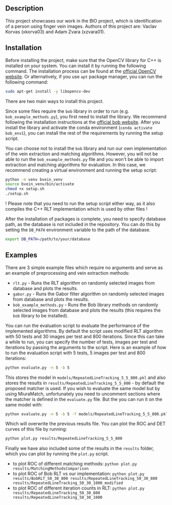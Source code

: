 ## Description

This project showcases our work in the BIO project, which is identification of a person using finger vein images. Authors of this project are: Vaclav Korvas (xkorva03) and Adam Zvara (xzvara01).

## Installation

Before installing the project, make sure that the OpenCV library for C++ is installed on your system. You can install it by running the following command.
The installation process can be found at the [official OpenCV website](https://docs.opencv.org/4.x/d7/d9f/tutorial_linux_install.html). Or alternatively, if you use `apt` package manager, you can run the following command:

```bash
sudo apt-get install -y libopencv-dev
```

There are two main ways to install this project.

Since some files require the `bob` library in order to run (e.g. `bob_example_methods.py`), you first need to install
the library. We recommend following the installation instructions at the [official bob website](https://www.idiap.ch/software/bob/docs/bob/docs/stable/install.html).
After you install the library and activate the conda environment (`conda activate bob_env1`), you can install the rest of the requirements by running the setup script.

You can choose not to install the `bob` library and run our own implementation of the vein extraction and matching algorithms. However, you will not be able to run
the `bob_example_methods.py` file and you won't be able to import extraction and matching algorithms for evaluation. In this case, we recommend creating a virtual environment and
running the setup script:

```bash
python -m venv bvein_venv
source bvein_venv/bin/activate
chmod +x setup.sh
./setup.sh
```

! Please note that you need to run the setup script either way, as it also compiles the C++ RLT implementation which is used by other files !

After the installation of packages is complete, you need to specify database path, as the database is not included in the repository. You can do this by setting the `DB_PATH` environment variable to the path of the database.

```bash
export DB_PATH=/path/to/your/database
```

## Examples

There are 3 simple example files which require no arguments and serve as an example of preprocessing and vein extraction methods:
- `rlt.py` - Runs the RLT algorithm on randomly selected images from database and plots the results.
- `gabor.py` - Runs the Gabor filter algorithm on randomly selected images from database and plots the results.
- `bob_example_methods.py` - Runs the Bob library methods on randomly selected images from database and plots the results (this requires the `bob` library to be installed).

You can run the evaluation script to evaluate the performance of the implemented algorithms. By default the script uses modified RLT algorithm with 50 tests and 30 images per test and 800 iterations.
Since this can take a while to run, you can specify the number of tests, images per test and iterations by passing the arguments to the script. Here is an example of how to run the evaluation script with 5 tests, 5 images per test and 800 iterations:

```bash
python evaluate.py -n 5 -b 5
```

This stores the model in `models/RepeatedLineTracking_5_5_800.pkl` and also stores the results in `results/RepeatedLineTracking_5_5_800` - by default the proposed matcher is used.
If you wish to evaluate the same model but by using MiuraMatch, unfortunately you need to uncomment sections where the matcher is defined in the `evaluate.py` file. But the you can
run it on the same model with:

```bash
python evaluate.py -n 5 -b 5 -f models/RepeatedLineTracking_5_5_800.pkl
```

Which will overwrite the previous results file. You can plot the ROC and DET curves of this file by running:

```bash
python plot.py results/RepeatedLineTracking_5_5_800
```

Finally we have also included some of the results in the `results` folder, which you can plot by running the `plot.py` script.
- to plot ROC of different matching methods: `python plot.py results/MatchingMethodsComparison`
- to plot ROC of Bob RLT vs our implementation: `python plot.py results/BobRLT_50_30_800 results/RepeatedLineTracking_50_30_800 results/RepeatedLineTracking_50_30_1000_modified`
- to plot ROC of different iteration counts in RLT: `python plot.py results/RepeatedLineTracking_50_30_800 results/RepeatedLineTracking_50_30_1000`